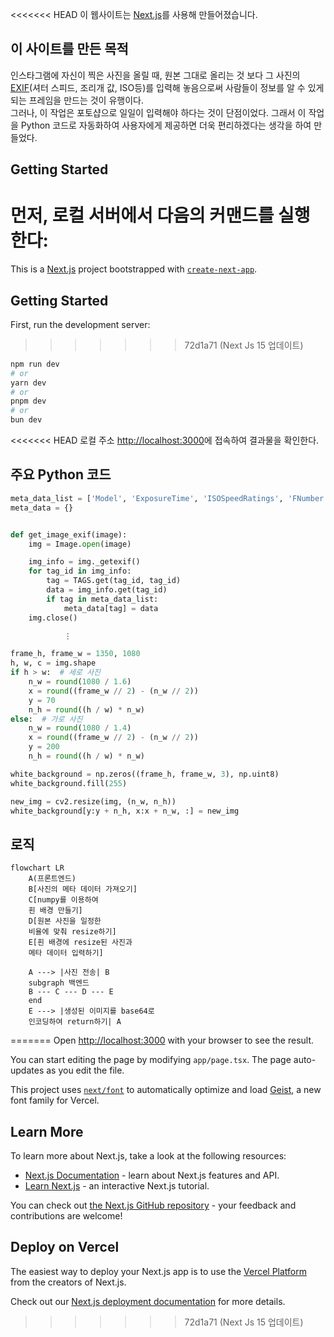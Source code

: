 <<<<<<< HEAD
이 웹사이트는 [Next.js](https://nextjs.org/)를 사용해 만들어졌습니다.

## 이 사이트를 만든 목적

인스타그램에 자신이 찍은 사진을 올릴 때, 원본 그대로 올리는 것 보다 그 사진의 [EXIF](https://namu.wiki/w/EXIF)(셔터 스피드, 조리개 값, ISO등)를 입력해 놓음으로써 사람들이 정보를 알 수 있게 되는 프레임을 만드는 것이 유행이다.  
그러나, 이 작업은 포토샵으로 일일이 입력해야 하다는 것이 단점이었다. 그래서 이 작업을 Python 코드로 자동화하여 사용자에게 제공하면 더욱 편리하겠다는 생각을 하여 만들었다.


## Getting Started

먼저, 로컬 서버에서 다음의 커맨드를 실행한다:
=======
This is a [Next.js](https://nextjs.org) project bootstrapped with [`create-next-app`](https://nextjs.org/docs/app/api-reference/cli/create-next-app).

## Getting Started

First, run the development server:
>>>>>>> 72d1a71 (Next Js 15 업데이트)

```bash
npm run dev
# or
yarn dev
# or
pnpm dev
# or
bun dev
```

<<<<<<< HEAD
로컬 주소 [http://localhost:3000](http://localhost:3000)에 접속하여 결과물을 확인한다.

## 주요 Python 코드

```python
meta_data_list = ['Model', 'ExposureTime', 'ISOSpeedRatings', 'FNumber']
meta_data = {}


def get_image_exif(image):
    img = Image.open(image)

    img_info = img._getexif()
    for tag_id in img_info:
        tag = TAGS.get(tag_id, tag_id)
        data = img_info.get(tag_id)
        if tag in meta_data_list:
            meta_data[tag] = data
    img.close()

            ⋮

frame_h, frame_w = 1350, 1080
h, w, c = img.shape
if h > w:  # 세로 사진
    n_w = round(1080 / 1.6)
    x = round((frame_w // 2) - (n_w // 2))
    y = 70
    n_h = round((h / w) * n_w)
else:  # 가로 사진
    n_w = round(1080 / 1.4)
    x = round((frame_w // 2) - (n_w // 2))
    y = 200
    n_h = round((h / w) * n_w)

white_background = np.zeros((frame_h, frame_w, 3), np.uint8)
white_background.fill(255)

new_img = cv2.resize(img, (n_w, n_h))
white_background[y:y + n_h, x:x + n_w, :] = new_img
```

## 로직

```mermaid
flowchart LR
    A(프론트엔드)
    B[사진의 메타 데이터 가져오기]
    C[numpy를 이용하여
    흰 배경 만들기]
    D[원본 사진을 일정한 
    비율에 맞춰 resize하기]
    E[흰 배경에 resize된 사진과
    메타 데이터 입력하기]

    A ---> |사진 전송| B
    subgraph 백엔드
    B --- C --- D --- E
    end
    E ---> |생성된 이미지를 base64로 
    인코딩하여 return하기| A
```
=======
Open [http://localhost:3000](http://localhost:3000) with your browser to see the result.

You can start editing the page by modifying `app/page.tsx`. The page auto-updates as you edit the file.

This project uses [`next/font`](https://nextjs.org/docs/app/building-your-application/optimizing/fonts) to automatically optimize and load [Geist](https://vercel.com/font), a new font family for Vercel.

## Learn More

To learn more about Next.js, take a look at the following resources:

- [Next.js Documentation](https://nextjs.org/docs) - learn about Next.js features and API.
- [Learn Next.js](https://nextjs.org/learn) - an interactive Next.js tutorial.

You can check out [the Next.js GitHub repository](https://github.com/vercel/next.js) - your feedback and contributions are welcome!

## Deploy on Vercel

The easiest way to deploy your Next.js app is to use the [Vercel Platform](https://vercel.com/new?utm_medium=default-template&filter=next.js&utm_source=create-next-app&utm_campaign=create-next-app-readme) from the creators of Next.js.

Check out our [Next.js deployment documentation](https://nextjs.org/docs/app/building-your-application/deploying) for more details.
>>>>>>> 72d1a71 (Next Js 15 업데이트)
